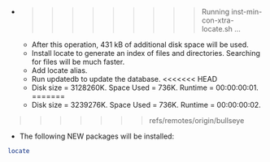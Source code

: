 * >>>>>>>>> Running inst-min-con-xtra-locate.sh ...
  * After this operation, 431 kB of additional disk space will be used.
  * Install locate to generate an index of files and directories. Searching for files will be much faster.
  * Add locate alias.
  * Run updatedb to update the database.
<<<<<<< HEAD
  * Disk size = 3128260K. Space Used = 736K. Runtime = 00:00:00:01.
=======
  * Disk size = 3239276K. Space Used = 736K. Runtime = 00:00:00:02.
>>>>>>> refs/remotes/origin/bullseye
  * The following NEW packages will be installed:
  ```bash
locate
  ```
